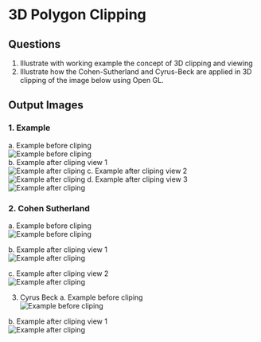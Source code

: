 # 3D Polygon Clipping

## Questions

1. Illustrate with working example the concept of 3D clipping and viewing
2. Illustrate how the Cohen-Sutherland and Cyrus-Beck are applied in 3D clipping of the image below using Open GL.


## Output Images
### 1. Example
a. Example before cliping <br>
![Example before cliping](../OUTPUT/clip_example(original).png)  
b. Example after cliping view 1 <br>
![Example after cliping](../OUTPUT/clip_example(clipped%20view%201%20).png)
c. Example after cliping view 2 <br>
![Example after cliping](../OUTPUT/clip_exmaple(clipped%20view%202).png)
d. Example after cliping view 3 <br>
![Example after cliping](../OUTPUT/clip_example(clipped%20view%203%20).png)

### 2. Cohen Sutherland
a. Example before cliping <br>
![Example before cliping](../OUTPUT/cohen_original.png)

b. Example after cliping view 1 <br>
![Example after cliping](../OUTPUT/cohen_clipped(view%201).png)

c. Example after cliping view 2 <br>
![Example after cliping](../OUTPUT/cohen_clipped(view%202).png)


3. Cyrus Beck
a. Example before cliping <br>
![Example before cliping](../OUTPUT/cyrus_orignal.png)

b. Example after cliping view 1 <br>
![Example after cliping](../OUTPUT/cyrus_clipped.png)